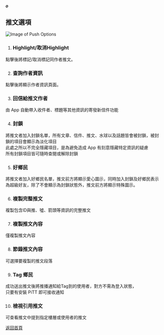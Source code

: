 ##### o
## 推文選項

![Image of Push Options](../v1/images/push_options.png) 

1. ### Highlight/取消Highlight
點擊後將標記/取消標記同作者推文。

2. ### 查詢作者資訊
點擊後將顯示作者資訊頁面。

3. ### 回信給推文作者
由 App 自動帶入收件者、標題等其他資訊的寄發新信件功能

4. ### 封鎖
將推文者加入封鎖名單，所有文章、信件、推文、水球以及話題皆會被封鎖，被封鎖的項目會顯示為淡化項目  
此處之所以不完全隱藏項目，是為避免造成 App 有刻意隱藏特定資訊的疑慮  
所有封鎖項目皆可隨時查閱或解除封鎖

5. ### 好鄉民
將推文者加入好鄉民名單，推文前方將顯示愛心圖示，同時加入封鎖及好鄉民表示為超級好友，除了不會顯示為封鎖狀態外，推文前方將顯示特殊圖示。

6. ### 複製完整推文
複製包含ID與推、噓、箭頭等資訊的完整推文

7. ### 複製推文內容
僅複製推文內容

8. ### 節錄推文內容
可選擇要複製的推文段落

9. ### Tag 鄉民
成功送出推文後將推播通知給Tag到的使用者，對方不需為登入狀態，  
只要有安裝 PiTT 即可接收通知

10. ### 檢視引用推文
可查看推文中提到指定樓層或使用者的推文  
  
[返回首頁](https://kimieno.github.io/android.pitt) 